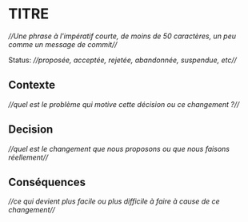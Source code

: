 # TITRE

_//Une phrase à l'impératif courte, de moins de 50 caractères, un peu comme un message de commit//_

Status: _//proposée, acceptée, rejetée, abandonnée, suspendue, etc//_

## Contexte

_//quel est le problème qui motive cette décision ou ce changement ?//_

## Decision

_//quel est le changement que nous proposons ou que nous faisons réellement//_

## Conséquences

_//ce qui devient plus facile ou plus difficile à faire à cause de ce changement//_

